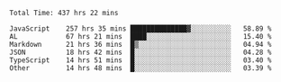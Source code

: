 
<!--START_SECTION:waka-->

```text
Total Time: 437 hrs 22 mins

JavaScript    257 hrs 35 mins ██████████████▓░░░░░░░░░░   58.89 %
AL            67 hrs 21 mins  ████░░░░░░░░░░░░░░░░░░░░░   15.40 %
Markdown      21 hrs 36 mins  █▒░░░░░░░░░░░░░░░░░░░░░░░   04.94 %
JSON          18 hrs 42 mins  █░░░░░░░░░░░░░░░░░░░░░░░░   04.28 %
TypeScript    14 hrs 51 mins  █░░░░░░░░░░░░░░░░░░░░░░░░   03.40 %
Other         14 hrs 48 mins  █░░░░░░░░░░░░░░░░░░░░░░░░   03.39 %
```

<!--END_SECTION:waka-->











